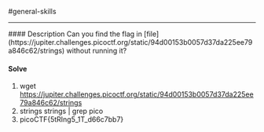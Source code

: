#general-skills
<hr>
#### Description
Can you find the flag in [file](https://jupiter.challenges.picoctf.org/static/94d00153b0057d37da225ee79a846c62/strings) without running it?

#### Solve
1. wget https://jupiter.challenges.picoctf.org/static/94d00153b0057d37da225ee79a846c62/strings
2. strings strings | grep pico 
3. picoCTF{5tRIng5_1T_d66c7bb7}